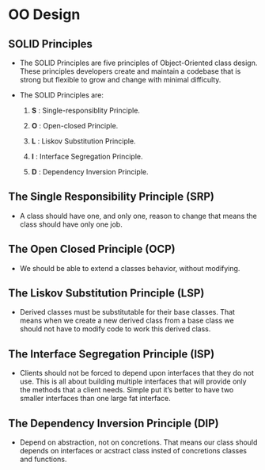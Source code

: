 # OO Design

## SOLID Principles

* The SOLID Principles are five principles of Object-Oriented class design. These principles developers create and maintain a codebase that is strong but flexible to grow and change with minimal difficulty.

* The SOLID Principles are:
   
   1. **S** : Single-responsiblity Principle.

   2. **O** : Open-closed Principle.

   3. **L** : Liskov Substitution Principle.

   4. **I** : Interface Segregation Principle.

   5. **D** : Dependency Inversion Principle.

## The Single Responsibility Principle (SRP)

* A class should have one, and only one, reason to change that means the class should have only one job.

## The Open Closed Principle (OCP)

* We should be able to extend a classes behavior, without modifying.

## The Liskov Substitution Principle (LSP)

* Derived classes must be substitutable for their base classes. That means when we create a new derived class from a base class we should not have to modify code to work this derived class.

## The Interface Segregation Principle (ISP) 

* Clients should not be forced to depend upon interfaces that they do not use. This is all about building multiple interfaces that will provide only the methods that a client needs. Simple put it’s better to have two smaller interfaces than one large fat interface.

## The Dependency Inversion Principle (DIP)

* Depend on abstraction, not on concretions. That means our class should depends on interfaces or acstract class insted of concretions classes and functions.
